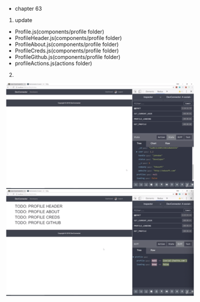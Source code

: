 - chapter 63
1. update
- Profile.js(components/profile folder)
- ProfileHeader.js(components/profile folder)
- ProfileAbout.js(components/profile folder)
- ProfileCreds.js(components/profile folder)
- ProfileGithub.js(components/profile folder)
- profileActions.js(actions folder)

2. 
![](images/profile-by-handle-and-sub-components-1.png)
![](images/profile-by-handle-and-sub-components-2.png)

